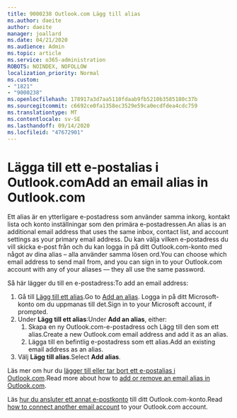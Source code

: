 ```yaml
---
title: 9000238 Outlook.com Lägg till alias
ms.author: daeite
author: daeite
manager: joallard
ms.date: 04/21/2020
ms.audience: Admin
ms.topic: article
ms.service: o365-administration
ROBOTS: NOINDEX, NOFOLLOW
localization_priority: Normal
ms.custom:
- "1821"
- "9000238"
ms.openlocfilehash: 178917a3d7aa5110fdaab9fb5210b3585180c37b
ms.sourcegitcommit: c6692ce0fa1358ec3529e59ca0ecdfdea4cdc759
ms.translationtype: MT
ms.contentlocale: sv-SE
ms.lasthandoff: 09/14/2020
ms.locfileid: "47672901"
---
```

# <a name="add-an-email-alias-in-outlookcom"></a><span data-ttu-id="30b8c-102">Lägga till ett e-postalias i Outlook.com</span><span class="sxs-lookup"><span data-stu-id="30b8c-102">Add an email alias in Outlook.com</span></span>

<span data-ttu-id="30b8c-103">Ett alias är en ytterligare e-postadress som använder samma inkorg, kontakt lista och konto inställningar som den primära e-postadressen.</span><span class="sxs-lookup"><span data-stu-id="30b8c-103">An alias is an additional email address that uses the same inbox, contact list, and account settings as your primary email address.</span></span> <span data-ttu-id="30b8c-104">Du kan välja vilken e-postadress du vill skicka e-post från och du kan logga in på ditt Outlook.com-konto med något av dina alias – alla använder samma lösen ord.</span><span class="sxs-lookup"><span data-stu-id="30b8c-104">You can choose which email address to send mail from, and you can sign in to your Outlook.com account with any of your aliases — they all use the same password.</span></span>

<span data-ttu-id="30b8c-105">Så här lägger du till en e-postadress:</span><span class="sxs-lookup"><span data-stu-id="30b8c-105">To add an email address:</span></span>

1. <span data-ttu-id="30b8c-106">Gå till [Lägg till ett alias](https://go.microsoft.com/fwlink/p/?linkid=864833).</span><span class="sxs-lookup"><span data-stu-id="30b8c-106">Go to [Add an alias](https://go.microsoft.com/fwlink/p/?linkid=864833).</span></span> <span data-ttu-id="30b8c-107">Logga in på ditt Microsoft-konto om du uppmanas till det.</span><span class="sxs-lookup"><span data-stu-id="30b8c-107">Sign in to your Microsoft account, if prompted.</span></span>
2. <span data-ttu-id="30b8c-108">Under **Lägg till ett alias**:</span><span class="sxs-lookup"><span data-stu-id="30b8c-108">Under **Add an alias**, either:</span></span>
    1. <span data-ttu-id="30b8c-109">Skapa en ny Outlook.com-e-postadress och Lägg till den som ett alias.</span><span class="sxs-lookup"><span data-stu-id="30b8c-109">Create a new Outlook.com email address and add it as an alias.</span></span>
    2. <span data-ttu-id="30b8c-110">Lägga till en befintlig e-postadress som ett alias.</span><span class="sxs-lookup"><span data-stu-id="30b8c-110">Add an existing email address as an alias.</span></span>
3. <span data-ttu-id="30b8c-111">Välj **Lägg till alias**.</span><span class="sxs-lookup"><span data-stu-id="30b8c-111">Select **Add alias**.</span></span>

<span data-ttu-id="30b8c-112">Läs mer om hur du [lägger till eller tar bort ett e-postalias i Outlook.com](https://support.office.com/article/459b1989-356d-40fa-a689-8f285b13f1f2?wt.mc_id=Office_Outlook_com_Alchemy).</span><span class="sxs-lookup"><span data-stu-id="30b8c-112">Read more about how to [add or remove an email alias in Outlook.com](https://support.office.com/article/459b1989-356d-40fa-a689-8f285b13f1f2?wt.mc_id=Office_Outlook_com_Alchemy).</span></span>  

<span data-ttu-id="30b8c-113">Läs [hur du ansluter ett annat e-postkonto](https://support.office.com/article/c5224df4-5885-4e79-91ba-523aa743f0ba?wt.mc_id=Office_Outlook_com_Alchemy) till ditt Outlook.com-konto.</span><span class="sxs-lookup"><span data-stu-id="30b8c-113">Read [how to connect another email account](https://support.office.com/article/c5224df4-5885-4e79-91ba-523aa743f0ba?wt.mc_id=Office_Outlook_com_Alchemy) to your Outlook.com account.</span></span>